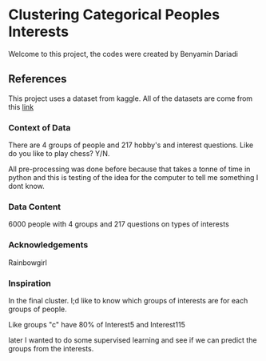 # Clustering Categorical Peoples Interests

Welcome to this project, the codes were created by Benyamin Dariadi

## References

This project uses a dataset from kaggle. All of the datasets are come from this [link](https://www.kaggle.com/rainbowgirl/clustering-categorical-peoples-interests)

### Context of Data

There are 4 groups of people and 217 hobby's and interest questions. Like do you like to play chess? Y/N.

All pre-processing was done before because that takes a tonne of time in python and this is testing of the idea for the computer to tell me something I dont know.

### Data Content

6000 people with 4 groups and 217 questions on types of interests

### Acknowledgements

Rainbowgirl

### Inspiration

In the final cluster. I;d like to know which groups of interests are for each groups of people.

Like groups "c" have 80% of Interest5 and Interest115

later I wanted to do some supervised learning and see if we can predict the groups from the interests.
